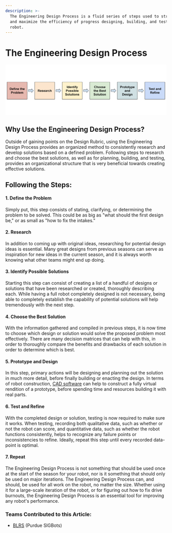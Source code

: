 ```yaml
---
description: >-
  The Engineering Design Process is a fluid series of steps used to streamline
  and maximize the efficiency of progress designing, building, and testing a
  robot.
---
```


# The Engineering Design Process

![The Engineering Design Process](../../.gitbook/assets/edp.PNG)

## Why Use the Engineering Design Process?

Outside of gaining points on the Design Rubric, using the Engineering Design Process provides an organized method to consistently research and develop solutions based on a defined problem. Following steps to research and choose the best solutions, as well as for planning, building, and testing, provides an organizational structure that is very beneficial towards creating effective solutions.

## Following the Steps:

#### 1. Define the Problem

Simply put, this step consists of stating, clarifying, or determining the problem to be solved. This could be as big as "what should the first design be," or as small as "how to fix the intakes."&#x20;

#### 2. Research

In addition to coming up with original ideas, researching for potential design ideas is essential. Many great designs from previous seasons can serve as inspiration for new ideas in the current season, and it is always worth knowing what other teams might end up doing.

#### 3. Identify Possible Solutions

Starting this step can consist of creating a list of a handful of designs or solutions that have been  researched or created, thoroughly describing each. While having a full robot completely designed is not necessary, being able to completely establish the capability of potential solutions will help tremendously with the next step.

#### 4. Choose the Best Solution

With the information gathered and compiled in previous steps, it is now time to choose which design or solution would solve the proposed problem most effectively. There are many decision matrices that can help with this, in order to thoroughly compare the benefits and drawbacks of each solution in order to determine which is best.&#x20;

#### 5. Prototype and Design

In this step, primary actions will be designing and planning out the solution in much more detail, before finally building or enacting the design. In terms of robot construction, [CAD software](../../vex-cad/making-a-chassis/) can help to construct a fully virtual rendition of a prototype, before spending time and resources building it with real parts. &#x20;

#### 6. Test and Refine

With the completed design or solution, testing is now required to make sure it works. When testing, recording both qualitative data, such as whether or not the robot can score, and quantitative data, such as whether the robot functions consistently, helps to recognize any failure points or inconsistencies to refine. Ideally, repeat this step until every recorded data-point is optimal.

#### 7. Repeat

The Engineering Design Process is not something that should be used once at the start of the season for your robot, nor is it something that should only be used on major iterations. The Engineering Design Process can, and should, be used for all work on the robot, no matter the size. Whether using it for a large-scale iteration of the robot, or for figuring out how to fix drive burnouts, the Engineering Design Process is an essential tool for improving any robot's performance.



### Teams Contributed to this Article:

* [BLRS](https://purduesigbots.com) (Purdue SIGBots)
